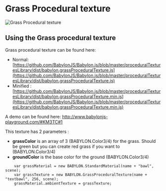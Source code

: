 # Grass Procedural texture

![Grass Procedural texture](/img/extensions/proceduraltextures/grasspt.png)

## Using the Grass procedural texture

Grass procedural texture can be found here: 
- Normal: [https://github.com/BabylonJS/Babylon.js/blob/master/proceduralTexturesLibrary/dist/babylon.grassProceduralTexture.js](https://github.com/BabylonJS/Babylon.js/blob/master/proceduralTexturesLibrary/dist/babylon.grassProceduralTexture.js)
- Minified : [https://github.com/BabylonJS/Babylon.js/blob/master/proceduralTexturesLibrary/dist/babylon.grassProceduralTexture.min.js](https://github.com/BabylonJS/Babylon.js/blob/master/proceduralTexturesLibrary/dist/babylon.grassProceduralTexture.min.js)

A demo can be found here: http://www.babylonjs-playground.com/#KM3TC#1

This texture has 2 parameters :
- **grassColor** is an array of 3 (BABYLON.Color3/4) for the grass. Should be green but you can create red grass if you want to (BABYLON.Color3/4)
- **groundColor** is the base color for the ground (BABYLON.Color3/4)


```
    var grassMaterial = new BABYLON.StandardMaterial(name + "bawl", scene);
    var grassTexture = new BABYLON.GrassProceduralTexture(name + "textbawl", 256, scene);
    grassMaterial.ambientTexture = grassTexture;
```
